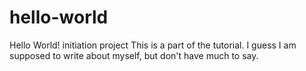 # hello-world
Hello World! initiation project
This is a part of the tutorial. I guess I am supposed to write about myself, but don't have much to say.
